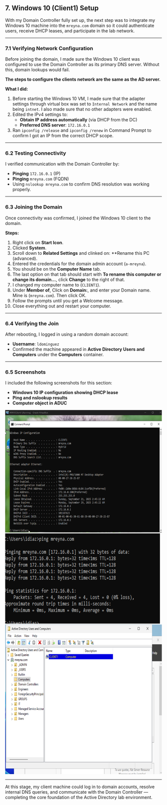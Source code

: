 ## 7. Windows 10 (Client1) Setup

With my Domain Controller fully set up, the next step was to integrate my Windows 10 machine into the `mreyna.com` domain so it could authenticate users, receive DHCP leases, and participate in the lab network.

---

### 7.1 Verifying Network Configuration
Before joining the domain, I made sure the Windows 10 client was configured to use the Domain Controller as its primary DNS server. Without this, domain lookups would fail.

**The steps to configure the clients network are the same as the AD server.** 

**What I did:**
1. Before starting the Windows 10 VM, I made sure that the adapter settings through virtual box was set to `Internal Network` and the name being `intnet`. I also made sure that no other adapters were enabled.  
2. Edited the IPv4 settings to:
   - **Obtain IP address automatically** (via DHCP from the DC)
   - **Preferred DNS server**: `172.16.0.1`
3. Ran `ipconfig /release` and `ipconfig /renew` in Command Prompt to confirm I got an IP from the correct DHCP scope.

---

### 6.2 Testing Connectivity
I verified communication with the Domain Controller by:
- **Pinging** `172.16.0.1` (IP)
- **Pinging** `mreyna.com` (FQDN)
- Using `nslookup mreyna.com` to confirm DNS resolution was working properly.

---

### 6.3 Joining the Domain
Once connectivity was confirmed, I joined the Windows 10 client to the domain.

**Steps:**
1. Right click on **Start Icon**.
2. Clicked **System**.
3. Scroll down to **Related Settings** and clinked on: **Rename this PC (advanced).
4. Entered the credentials for the domain admin account (`a-mreyna`).
5. You should be on the **Computer Name** tab.
6. The last option on that tab should start with **To rename this computer or change its domain...**, click **Change** to the right of that.
7. I changed my computer name to (`CLIENT1`).
8. Under **Member of**, Click on **Domain:**, and enter your Domain name. Mine is (`mreyna.com`). Then click OK.
9. Follow the prompts until you get a Welcome message.
10. Close everything out and restart your computer.

---

### 6.4 Verifying the Join
After rebooting, I logged in using a random domain account:
- **Username**: `ldominguez`
- Confirmed the machine appeared in **Active Directory Users and Computers** under the **Computers** container.

---

### 6.5 Screenshots
I included the following screenshots for this section:
- **Windows 10 IP configuration showing DHCP lease**
- **Ping and nslookup results**
- **Computer object in ADUC**

![Win10 DHCP](../images/screenshots/win10-dhcp.png)  
![Ping Results](../images/screenshots/ping-results.png)  
![ADUC Computer Object](../images/screenshots/aduc-computer.png)

---

At this stage, my client machine could log in to domain accounts, resolve internal DNS queries, and communicate with the Domain Controller — completing the core foundation of the Active Directory lab environment.
